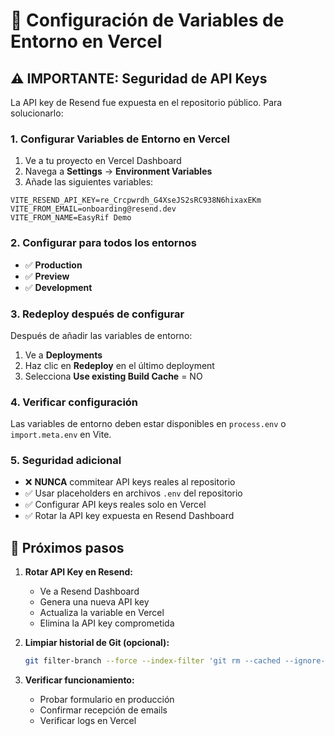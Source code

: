 # 🚀 Configuración de Variables de Entorno en Vercel

## ⚠️ IMPORTANTE: Seguridad de API Keys

La API key de Resend fue expuesta en el repositorio público. Para solucionarlo:

### 1. Configurar Variables de Entorno en Vercel

1. Ve a tu proyecto en Vercel Dashboard
2. Navega a **Settings** → **Environment Variables**
3. Añade las siguientes variables:

```
VITE_RESEND_API_KEY=re_Crcpwrdh_G4XseJS2sRC938N6hixaxEKm
VITE_FROM_EMAIL=onboarding@resend.dev
VITE_FROM_NAME=EasyRif Demo
```

### 2. Configurar para todos los entornos

- ✅ **Production**
- ✅ **Preview** 
- ✅ **Development**

### 3. Redeploy después de configurar

Después de añadir las variables de entorno:
1. Ve a **Deployments**
2. Haz clic en **Redeploy** en el último deployment
3. Selecciona **Use existing Build Cache** = NO

### 4. Verificar configuración

Las variables de entorno deben estar disponibles en `process.env` o `import.meta.env` en Vite.

### 5. Seguridad adicional

- ❌ **NUNCA** commitear API keys reales al repositorio
- ✅ Usar placeholders en archivos `.env` del repositorio
- ✅ Configurar API keys reales solo en Vercel
- ✅ Rotar la API key expuesta en Resend Dashboard

## 🔄 Próximos pasos

1. **Rotar API Key en Resend:**
   - Ve a Resend Dashboard
   - Genera una nueva API key
   - Actualiza la variable en Vercel
   - Elimina la API key comprometida

2. **Limpiar historial de Git (opcional):**
   ```bash
   git filter-branch --force --index-filter 'git rm --cached --ignore-unmatch EMAIL_TROUBLESHOOTING.md' --prune-empty --tag-name-filter cat -- --all
   ```

3. **Verificar funcionamiento:**
   - Probar formulario en producción
   - Confirmar recepción de emails
   - Verificar logs en Vercel